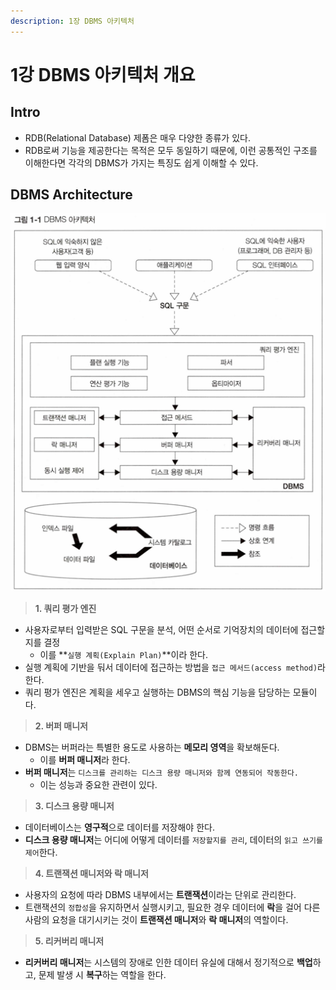 ```yaml
---
description: 1장 DBMS 아키텍처
---
```


# 1강 DBMS 아키텍처 개요


## Intro

- RDB(Relational Database) 제폼은 매우 다양한 종류가 있다.
- RDB로써 기능을 제공한다는 목적은 모두 동일하기 때문에, 이런 공통적인 구조를 이해한다면 각각의 DBMS가 가지는 특징도 쉽게 이해할 수 있다.

## DBMS Architecture

![architecture](../images/architecture.png)

> **1. 쿼리 평가 엔진**

- 사용자로부터 입력받은 SQL 구문을 분석, 어떤 순서로 기억장치의 데이터에 접근할지를 결정
	- 이를 **`실행 계획(Explain Plan)`**이라 한다.
- 실행 계획에 기반을 둬서 데이터에 접근하는 방법을 `접근 메서드(access method)`라 한다.
- 쿼리 평가 엔진은 계획을 세우고 실행하는 DBMS의 핵심 기능을 담당하는 모듈이다.

> **2. 버퍼 매니저**

- DBMS는 버퍼라는 특별한 용도로 사용하는 **메모리 영역**을 확보해둔다.
	- 이를 **버퍼 매니저**라 한다.
- **버퍼 매니저**는 `디스크를 관리하는 디스크 용량 매니저와 함께 연동되어 작동한다.`
	- 이는 성능과 중요한 관련이 있다. 

> **3. 디스크 용량 매니저**

- 데이터베이스는 **영구적**으로 데이터를 저장해야 한다.
- **디스크 용량 매니저**는 어디에 어떻게 데이터를 `저장할지를 관리`, 데이터의 `읽고 쓰기를 제어`한다.

> **4. 트랜잭션 매니저와 락 매니저**

- 사용자의 요청에 따라 DBMS 내부에서는 **트랜잭션**이라는 단위로 관리한다.
- 트랜잭션의 `정합성`을 유지하면서 실행시키고, 필요한 경우 데이터에 **락**을 걸어 다른 사람의 요청을 대기시키는 것이 **트랜잭션 매니저**와 **락 매니저**의 역할이다.

> **5. 리커버리 매니저**

- **리커버리 매니저**는 시스템의 장애로 인한 데이터 유실에 대해서 정기적으로 **백업**하고, 문제 발생 시 **복구**하는 역할을 한다.
